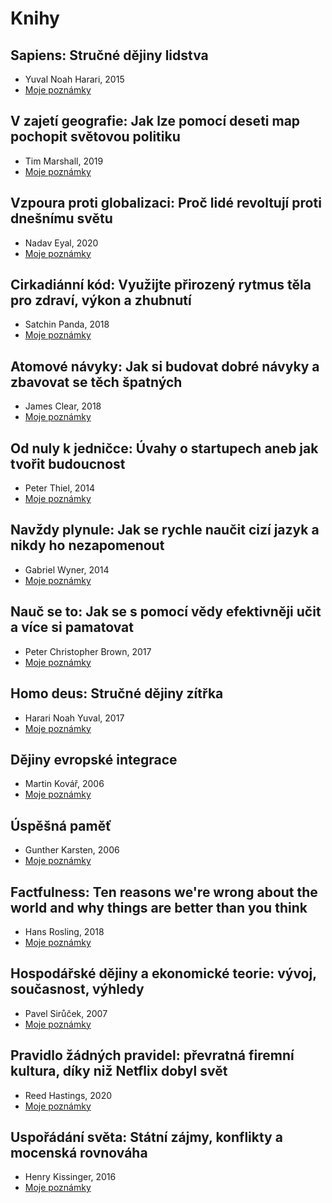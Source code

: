 # Knihy

## Sapiens: Stručné dějiny lidstva 
* Yuval Noah Harari, 2015
* [Moje poznámky](https://github.com/JakubMrozek/knihy/blob/main/sapiens.md)

## V zajetí geografie: Jak lze pomocí deseti map pochopit světovou politiku
* Tim Marshall, 2019
* [Moje poznámky](https://github.com/JakubMrozek/knihy/blob/main/v-zajeti-geografie.md)

## Vzpoura proti globalizaci: Proč lidé revoltují proti dnešnímu světu
* Nadav Eyal, 2020
* [Moje poznámky](https://github.com/JakubMrozek/knihy/blob/main/vzpoura-proti-globalizaci.md)

## Cirkadiánní kód: Využijte přirozený rytmus těla pro zdraví, výkon a zhubnutí
* Satchin Panda, 2018
* [Moje poznámky](https://github.com/JakubMrozek/knihy/blob/main/cirkadianni-kod.md)

## Atomové návyky: Jak si budovat dobré návyky a zbavovat se těch špatných
* James Clear, 2018
* [Moje poznámky](https://github.com/JakubMrozek/knihy/blob/main/atomove-navyky.md)

## Od nuly k jedničce: Úvahy o startupech aneb jak tvořit budoucnost
* Peter Thiel, 2014
* [Moje poznámky](https://github.com/JakubMrozek/knihy/blob/main/od-nuly-k-jednicce.md)

## Navždy plynule: Jak se rychle naučit cizí jazyk a nikdy ho nezapomenout 
* Gabriel Wyner, 2014
* [Moje poznámky](https://github.com/JakubMrozek/knihy/blob/main/navzdy-plynule.md)

## Nauč se to: Jak se s pomocí vědy efektivněji učit a více si pamatovat
* Peter Christopher Brown, 2017
* [Moje poznámky](https://github.com/JakubMrozek/knihy/blob/main/nauc-se-to.md)

## Homo deus: Stručné dějiny zítřka
* Harari Noah Yuval, 2017
* [Moje poznámky](https://github.com/JakubMrozek/knihy/blob/main/homo-deus.md)

## Dějiny evropské integrace
* Martin Kovář, 2006
* [Moje poznámky](https://github.com/JakubMrozek/knihy/blob/main/dejiny-evropske-integrace.md)

## Úspěšná paměť 
* Gunther Karsten, 2006
* [Moje poznámky](https://github.com/JakubMrozek/knihy/blob/main/uspesna-pamet.md)

## Factfulness: Ten reasons we're wrong about the world and why things are better than you think 
* Hans Rosling, 2018
* [Moje poznámky](https://github.com/JakubMrozek/knihy/blob/main/factfulness.md)

## Hospodářské dějiny a ekonomické teorie: vývoj, současnost, výhledy 
* Pavel Sirůček, 2007
* [Moje poznámky](https://github.com/JakubMrozek/knihy/blob/main/hospodarske-dejiny-a-ekonomicke-teorie.md)

## Pravidlo žádných pravidel: převratná firemní kultura, díky niž Netflix dobyl svět
* Reed Hastings, 2020
* [Moje poznámky](https://github.com/JakubMrozek/knihy/blob/main/pravidlo-zadnych-pravidel.md)

## Uspořádání světa: Státní zájmy, konflikty a mocenská rovnováha
* Henry Kissinger, 2016
* [Moje poznámky](https://github.com/JakubMrozek/knihy/blob/main/usporadani-sveta.md)
